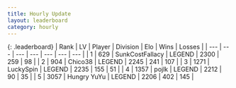 ```yaml
---
title: Hourly Update
layout: leaderboard
category: hourly
---
```


{: .leaderboard}
| Rank | LV | Player | Division | Elo | Wins | Losses |
| --- | --- | --- | --- | --- | --- | --- |
| <span data-change="0">1</span> | 629 | <span title="ID: 402846">SunkCostFallacy</span> | LEGEND | <span data-change="0">2300</span> | <span data-change="0">259</span> | <span data-change="0">98</span> |
| <span data-change="0">2</span> | 904 | <span title="ID: 409927">Chico38</span> | LEGEND | <span data-change="4">2245</span> | <span data-change="4">241</span> | <span data-change="1">107</span> |
| <span data-change="0">3</span> | 1271 | <span title="ID: 498412">LuckySpin</span> | LEGEND | <span data-change="0">2235</span> | <span data-change="0">155</span> | <span data-change="0">51</span> |
| <span data-change="0">4</span> | 1357 | <span title="ID: 4783">pojlk</span> | LEGEND | <span data-change="0">2212</span> | <span data-change="0">90</span> | <span data-change="0">35</span> |
| <span data-change="0">5</span> | 3057 | <span title="ID: 164871">Hungry YuYu</span> | LEGEND | <span data-change="0">2206</span> | <span data-change="0">402</span> | <span data-change="0">145</span> |